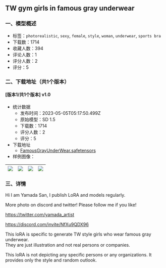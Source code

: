## TW gym girls in famous gray underwear
### 一、模型概述

- 标签：`photorealistic`, `sexy`, `female`, `style`, `woman`, `underwear`, `sports bra`
- 下载数：1714
- 收藏人数：394
- 评论人数：1
- 评分人数：2
- 评分：5

### 二、下载地址（共1个版本）

#### [版本1/共1个版本] v1.0

- 统计数据
  - 发布时间：2023-05-05T05:17:50.499Z
  - 原始模型：SD 1.5
  - 下载数：1714
  - 评分人数：2
  - 评分：5
- 下载地址
  - [FamousGrayUnderWear.safetensors](https://civitai.com/api/download/models/62773)
- 样例图像：

| <img src="https://image.civitai.com/xG1nkqKTMzGDvpLrqFT7WA/32a167ff-b7c3-45e1-9c31-b77a286ef1ac/width=450/691870.jpeg" /> | <img src="https://image.civitai.com/xG1nkqKTMzGDvpLrqFT7WA/cf9a5e2b-7a7b-4a02-b5bb-39cba2173d97/width=450/691116.jpeg" /> | <img src="https://image.civitai.com/xG1nkqKTMzGDvpLrqFT7WA/712e2c57-9927-43b3-9fb9-a06aff95a907/width=450/691115.jpeg" /> | <img src="https://image.civitai.com/xG1nkqKTMzGDvpLrqFT7WA/841abbed-92aa-44ac-93a5-06f4b7918288/width=450/691118.jpeg" /> |
| ---- | ---- | ---- | ---- |


### 三、详情
<p>Hi I am Yamada San, I publish LoRA and models regularly.</p><p>More photo on discord and twitter! Please follow me if you like!</p><p><a target="_blank" rel="ugc" href="https://twitter.com/yamada_artist">https://twitter.com/yamada_artist</a></p><p><a target="_blank" rel="ugc" href="https://discord.com/invite/NfXu9QDX96">https://discord.com/invite/NfXu9QDX96</a></p><p></p><p>This loRA is specific to generate TW style girls who wear famous gray underwear.<br />They are just illustration and not real persons or companies.</p><p></p><p>This loRA is not depicting any specific persons or any organizations. It provides only the style and random outlook.</p>
